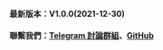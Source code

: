 #### 最新版本：V1.0.0(2021-12-30)
#### 聯繫我們：[Telegram 討論群組](https://t.me/+afVqEXnxtQAyNWNh)、[GitHub](https://github.com/GoMinerProxy/GoMinerProxy) 
